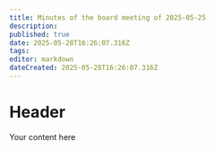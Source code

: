 ```yaml
---
title: Minutes of the board meeting of 2025-05-25
description: 
published: true
date: 2025-05-28T16:26:07.316Z
tags: 
editor: markdown
dateCreated: 2025-05-28T16:26:07.316Z
---
```


# Header
Your content here
